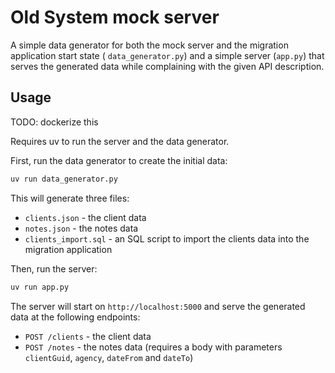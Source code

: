 # Old System mock server

A simple data generator for both the mock server and the migration application start state (
`data_generator.py`) and a simple server (`app.py`) that serves the generated data while complaining
with the given API description.

## Usage

TODO: dockerize this

Requires uv to run the server and the data generator.

First, run the data generator to create the initial data:

```bash
uv run data_generator.py
```

This will generate three files:

- `clients.json` - the client data
- `notes.json` - the notes data
- `clients_import.sql` - an SQL script to import the clients data into the migration application

Then, run the server:

```bash
uv run app.py
```

The server will start on `http://localhost:5000` and serve the generated data at the following
endpoints:

- `POST /clients` - the client data
- `POST /notes` - the notes data (requires a body with parameters `clientGuid`, `agency`, `dateFrom`
  and `dateTo`)

